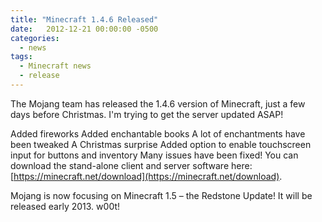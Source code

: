 ```yaml
---
title: "Minecraft 1.4.6 Released"
date:   2012-12-21 00:00:00 -0500
categories:
  - news
tags:
  - Minecraft news
  - release
---
```


The Mojang team has released the 1.4.6 version of Minecraft, just a few days before Christmas. I'm trying to get the server updated ASAP!

Added fireworks
Added enchantable books
A lot of enchantments have been tweaked
A Christmas surprise
Added option to enable touchscreen input for buttons and inventory
Many issues have been fixed!
You can download the stand-alone client and server software here: [https://minecraft.net/download](https://minecraft.net/download).

Mojang is now focusing on Minecraft 1.5 – the Redstone Update! It will be released early 2013. w00t!

